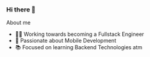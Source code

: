 ### Hi there 👋

About me

- 💪🏻 Working towards becoming a Fullstack Engineer
- 💫 Passionate about Mobile Development
- 📚 Focused on learning Backend Technologies atm

